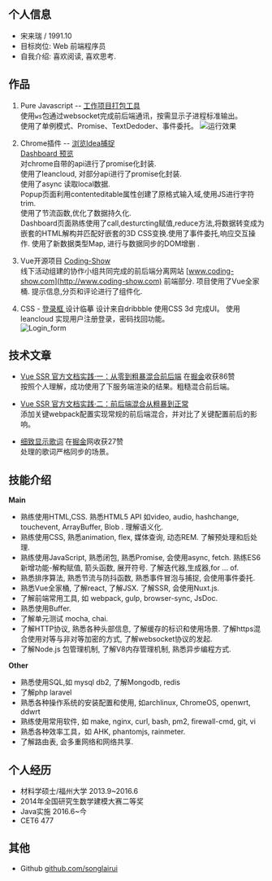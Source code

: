 ## 个人信息  
- 宋来瑞 / 1991.10 
- 目标岗位: Web 前端程序员
- 自我介绍: 喜欢阅读, 喜欢思考. 

## 作品

1. Pure Javascript -- [工作项目打包工具](https://github.com/songlairui/amarscf_pack)  
使用`ws`包通过websocket完成前后端通讯，按需显示子进程标准输出。  
使用了单例模式、Promise、TextDedoder、事件委托。
![运行效果](https://songlairui.github.io/amarscfpack/screenshots/amarpack.png)


2. Chrome插件 -- [浏览Idea捕捉](https://github.com/songlairui/CaptureBehavior)  
 [Dashboard 预览](https://songlairui.github.io/CaptureBehavior/src/dashboard.html)  
 对chrome自带的api进行了promise化封装.   
 使用了leancloud, 对部分api进行了promise化封装.   
 使用了async 读取local数据.   
 Popup页面利用contenteditable属性创建了原格式输入域,使用JS进行字符trim.  
 使用了节流函数,优化了数据持久化.  
 Dashboard页面熟练使用了call,desturcting赋值,reduce方法,将数据转变成为嵌套的HTML解构并匹配好嵌套的3D CSS变换.使用了事件委托,响应交互操作. 
 使用了新数据类型Map, 进行与数据同步的DOM增删 .   

3. Vue开源项目 [Coding-Show](https://github.com/HackerValley/Coding-Show-vue)  
 线下活动组建的协作小组共同完成的前后端分离网站 [www.coding-show.com](http://www.coding-show.com) 前端部分. 项目使用了Vue全家桶. 提示信息,分页和评论进行了组件化. 

4. CSS - [登录框 ](https://songlairui.github.io/Combo-the-road/20_login_form) 
设计临摹  设计来自dribbble
使用CSS 3d 完成UI。
使用 leancloud 实现用户注册登录，密码找回功能。  
![Login_form](../../screenshots/20-Login_Form.png)   

## 技术文章  

- [Vue SSR 官方文档实践·一：从零到粗暴混合前后端](https://songlairui.github.io/2017/06/21/vue-ssr-step-1/) 在[掘金](https://juejin.im/entry/594a48b6128fe1006a6714ac/detail)收获86赞  
按照个人理解，成功使用了下服务端渲染的结果。粗糙混合前后端。

- [Vue SSR 官方文档实践·二：前后端混合从粗暴到正常](https://songlairui.github.io/2017/06/22/vue-ssr-step-2/)  
添加关键webpack配置实现常规的前后端混合，并对比了关键配置前后的影响。    

- [细致显示歌词](https://songlairui.github.io/2017/06/27/active-lrc-relate-to-audio/) 在[掘金](https://juejin.im/entry/5951f8b6f265da6c2e0f63bf/detail)网收获27赞  
处理的歌词严格同步的场景。  

## 技能介绍   

**Main**
- 熟练使用HTML,CSS. 熟悉HTML5 API 如video, audio, hashchange, touchevent, ArrayBuffer, Blob . 理解语义化. 
- 熟练使用CSS, 熟悉animation, flex, 媒体查询, 动态REM. 了解预处理和后处理. 
- 熟练使用JavaScript, 熟悉闭包, 熟悉Promise, 会使用async, fetch. 熟练ES6新增功能-解构赋值, 箭头函数, 展开符号. 了解迭代器,生成器,for ... of.
- 熟悉排序算法, 熟悉节流与防抖函数, 熟悉事件冒泡与捕捉, 会使用事件委托.
- 熟悉Vue全家桶, 了解react, 了解JSX. 了解SSR, 会使用Nuxt.js.
- 了解前端常用工具, 如 webpack, gulp, browser-sync, JsDoc.
- 熟悉使用Buffer. 
- 了解单元测试 mocha, chai.
- 了解HTTP协议, 熟悉各种头部信息, 了解缓存的标识和使用场景. 了解https混合使用对等与非对等加密的方式, 了解websocket协议的发起.
- 了解Node.js 包管理机制, 了解V8内存管理机制, 熟悉异步编程方式. 

**Other**
- 熟悉使用SQL,如 mysql db2, 了解Mongodb, redis
- 了解php laravel
- 熟悉各种操作系统的安装配置和使用, 如archlinux, ChromeOS, openwrt, ddwrt  
- 熟练使用常用软件, 如  make, nginx, curl, bash, pm2, firewall-cmd, git, vi
- 熟悉各种效率工具，如 AHK, phantomjs, rainmeter.
- 了解路由表, 会多重网络和网络共享. 

## 个人经历  

- 材料学硕士/福州大学 2013.9~2016.6
- 2014年全国研究生数学建模大赛二等奖  
- Java实施  2016.6~今
- CET6 477

## 其他  

 - Github [github.com/songlairui](https://github.com/songlairui)
